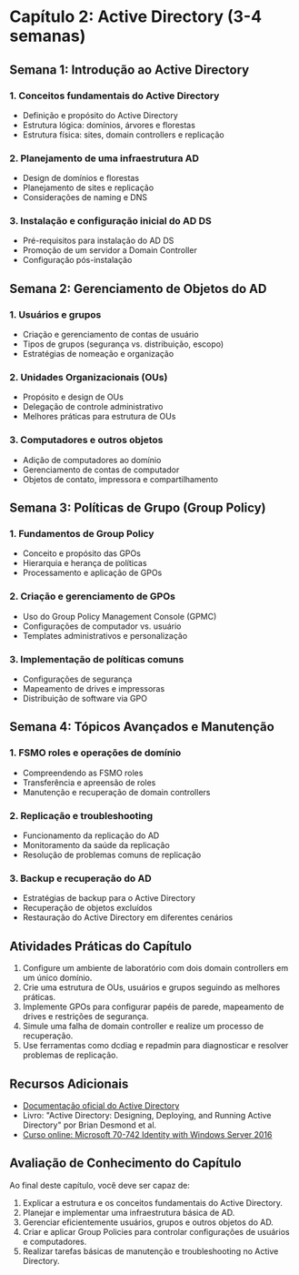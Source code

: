 # Capítulo 2: Active Directory (3-4 semanas)

## Semana 1: Introdução ao Active Directory

### 1. Conceitos fundamentais do Active Directory
- Definição e propósito do Active Directory
- Estrutura lógica: domínios, árvores e florestas
- Estrutura física: sites, domain controllers e replicação

### 2. Planejamento de uma infraestrutura AD
- Design de domínios e florestas
- Planejamento de sites e replicação
- Considerações de naming e DNS

### 3. Instalação e configuração inicial do AD DS
- Pré-requisitos para instalação do AD DS
- Promoção de um servidor a Domain Controller
- Configuração pós-instalação

## Semana 2: Gerenciamento de Objetos do AD

### 1. Usuários e grupos
- Criação e gerenciamento de contas de usuário
- Tipos de grupos (segurança vs. distribuição, escopo)
- Estratégias de nomeação e organização

### 2. Unidades Organizacionais (OUs)
- Propósito e design de OUs
- Delegação de controle administrativo
- Melhores práticas para estrutura de OUs

### 3. Computadores e outros objetos
- Adição de computadores ao domínio
- Gerenciamento de contas de computador
- Objetos de contato, impressora e compartilhamento

## Semana 3: Políticas de Grupo (Group Policy)

### 1. Fundamentos de Group Policy
- Conceito e propósito das GPOs
- Hierarquia e herança de políticas
- Processamento e aplicação de GPOs

### 2. Criação e gerenciamento de GPOs
- Uso do Group Policy Management Console (GPMC)
- Configurações de computador vs. usuário
- Templates administrativos e personalização

### 3. Implementação de políticas comuns
- Configurações de segurança
- Mapeamento de drives e impressoras
- Distribuição de software via GPO

## Semana 4: Tópicos Avançados e Manutenção

### 1. FSMO roles e operações de domínio
- Compreendendo as FSMO roles
- Transferência e apreensão de roles
- Manutenção e recuperação de domain controllers

### 2. Replicação e troubleshooting
- Funcionamento da replicação do AD
- Monitoramento da saúde da replicação
- Resolução de problemas comuns de replicação

### 3. Backup e recuperação do AD
- Estratégias de backup para o Active Directory
- Recuperação de objetos excluídos
- Restauração do Active Directory em diferentes cenários

## Atividades Práticas do Capítulo

1. Configure um ambiente de laboratório com dois domain controllers em um único domínio.
2. Crie uma estrutura de OUs, usuários e grupos seguindo as melhores práticas.
3. Implemente GPOs para configurar papéis de parede, mapeamento de drives e restrições de segurança.
4. Simule uma falha de domain controller e realize um processo de recuperação.
5. Use ferramentas como dcdiag e repadmin para diagnosticar e resolver problemas de replicação.

## Recursos Adicionais
- [Documentação oficial do Active Directory](https://docs.microsoft.com/en-us/windows-server/identity/ad-ds/active-directory-domain-services)
- Livro: "Active Directory: Designing, Deploying, and Running Active Directory" por Brian Desmond et al.
- [Curso online: Microsoft 70-742 Identity with Windows Server 2016](https://www.microsoft.com/en-us/learning/exam-70-742.aspx)

## Avaliação de Conhecimento do Capítulo
Ao final deste capítulo, você deve ser capaz de:
1. Explicar a estrutura e os conceitos fundamentais do Active Directory.
2. Planejar e implementar uma infraestrutura básica de AD.
3. Gerenciar eficientemente usuários, grupos e outros objetos do AD.
4. Criar e aplicar Group Policies para controlar configurações de usuários e computadores.
5. Realizar tarefas básicas de manutenção e troubleshooting no Active Directory.

